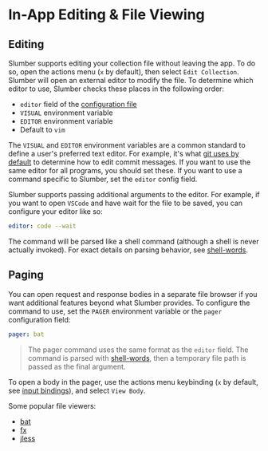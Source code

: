 # In-App Editing & File Viewing

## Editing

Slumber supports editing your collection file without leaving the app. To do so, open the actions menu (`x` by default), then select `Edit Collection`. Slumber will open an external editor to modify the file. To determine which editor to use, Slumber checks these places in the following order:

- `editor` field of the [configuration file](./index.md)
- `VISUAL` environment variable
- `EDITOR` environment variable
- Default to `vim`

The `VISUAL` and `EDITOR` environment variables are a common standard to define a user's preferred text editor. For example, it's what [git uses by default](https://git-scm.com/book/en/v2/Customizing-Git-Git-Configuration) to determine how to edit commit messages. If you want to use the same editor for all programs, you should set these. If you want to use a command specific to Slumber, set the `editor` config field.

Slumber supports passing additional arguments to the editor. For example, if you want to open `VSCode` and have wait for the file to be saved, you can configure your editor like so:

```yaml
editor: code --wait
```

The command will be parsed like a shell command (although a shell is never actually invoked). For exact details on parsing behavior, see [shell-words](https://docs.rs/shell-words/1.1.0/shell_words/fn.split.html).

## Paging

You can open request and response bodies in a separate file browser if you want additional features beyond what Slumber provides. To configure the command to use, set the `PAGER` environment variable or the `pager` configuration field:

```yaml
pager: bat
```

> The pager command uses the same format as the `editor` field. The command is parsed with [shell-words](https://docs.rs/shell-words/1.1.0/shell_words/fn.split.html), then a temporary file path is passed as the final argument.

To open a body in the pager, use the actions menu keybinding (`x` by default, see [input bindings](./input_bindings.md)), and select `View Body`.

Some popular file viewers:

- [bat](https://github.com/sharkdp/bat)
- [fx](https://fx.wtf/)
- [jless](https://github.com/PaulJuliusMartinez/jless)
